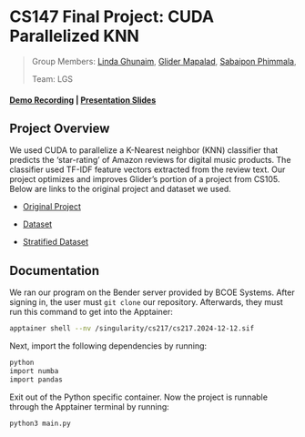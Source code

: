 # CS147 Final Project: CUDA Parallelized KNN


> Group Members: [Linda Ghunaim](https://github.com/lindgh), [Glider Mapalad](https://github.com/gmapa002), [Sabaipon Phimmala](https://github.com/bphimmala),
>
> Team: LGS

#### [Demo Recording](https://youtu.be/AReen-qWeDs) | [Presentation Slides](https://docs.google.com/presentation/d/17SKTet6EpyyGicJcMiO0oEIWMOr8oVImZsZNAaius_I/edit?usp=sharing)    



## Project Overview

We used CUDA to parallelize a K-Nearest neighbor (KNN) classifier that predicts the ‘star-rating’ of Amazon reviews for digital music products. The classifier used TF-IDF feature vectors extracted from the review text. Our project optimizes and improves Glider’s portion of a project from CS105. Below are links to the original project and dataset we used.

- [Original Project](https://colab.research.google.com/drive/19okzU6i1WmpZDTi0z8zsshTYogO_CSpa?usp=sharing)

- [Dataset](https://www.google.com/url?q=https%3A%2F%2Fhuggingface.co%2Fdatasets%2FMcAuley-Lab%2FAmazon-Reviews-2023)

- [Stratified Dataset](https://docs.google.com/spreadsheets/d/13_LRyNGp4SQ74kcQfe5plDogiOQ_Be6hhIiEPIni6g8/edit?usp=sharing)

## Documentation

We ran our program on the Bender server provided by BCOE Systems. After signing in, the user must `git clone` our repository. Afterwards, they must run this command to get into the Apptainer: 

```sh
apptainer shell --nv /singularity/cs217/cs217.2024-12-12.sif
```


Next, import the following dependencies by running: 

```sh
python
import numba
import pandas
``` 


Exit out of the Python specific container. Now the project is runnable through the Apptainer terminal by running:

```sh
python3 main.py
```
